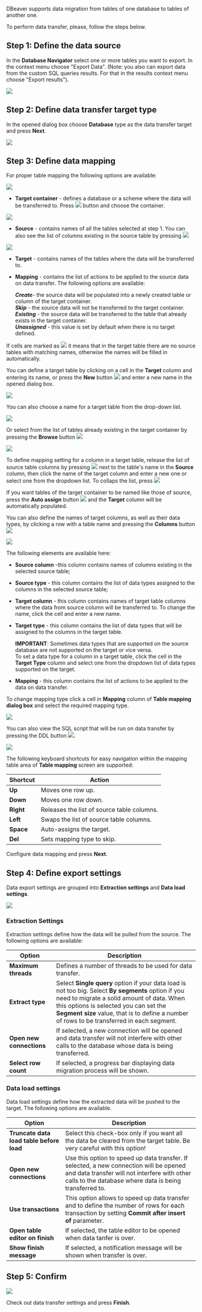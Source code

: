 DBeaver supports data migration from tables of one database to tables of another one. 

To perform data transfer, please, follow the steps below.
 
## Step 1: Define the data source

In the **Database Navigator** select one or more tables you want to export. In the context menu choose "Export Data".
(Note: you also can export data from the custom SQL queries results. For that in the results context menu choose "Export results").


![](images/dt/dt-export_menu.png)


## Step 2: Define data transfer target type 

In the opened dialog box choose **Database** type as the data transfer target and press **Next**. 


![](images/dt/dbt_step1.png)


## Step 3: Define data mapping

For proper table mapping the following options are available:


![](images/dt/dbt_step3.png)


* **Target container** - defines a database or a scheme where the data will be transferred to. Press ![](images/dt/dbt_step3_Browse_btn1.png) button and choose the container.


![](images/dt/dbt_step3_Browse_4_target_container.png)


* **Source** - contains names of all the tables selected at step 1. You can also see the list of columns existing in the source table by pressing ![](images/dt/dbt_step3_release_icon.png)


![](images/dt/dbt_step3_Table_released_button.png)


* **Target** - contains names of the tables where the data will be transferred to.  

* **Mapping** - contains the list of actions to be applied to the source data on data transfer. The following options are available: 

   **_Create_**- the source data will be populated into a newly created table or column of the target container.  
   **_Skip_** - the source data will not be transferred to the target container.  
   **_Existing_** - the source data will be transferred to the table that already exists in the target container.  
   **_Unassigned_** - this value is set by default when there is no target defined.  

If cells are marked as ![](images/dt/dbt_step3_Target_red.png) it means that in the target table there are no source tables with matching names, otherwise the names will be filled in automatically. 

You can define a target table by clicking on a cell in the **Target** column and entering its name, or press the **New** button ![](images/dt/dbt_step3_New_button.png) and enter a new name in the opened dialog box. 


![](images/dt/dbt_step3_New_button_rename_dialog.png)


You can also choose a name for a target table from the drop-down list.


![](images/dt/dbt_step3_Target_list.png)

Or select from the list of tables already existing in the target container by pressing the **Browse** button ![](images/dt/dbt_step3_Browse_btn2.png)


![](images/dt/dbt_step3_Choose_target_table.png)


To define mapping setting for a column in a target table, release the list of source table columns by pressing ![](images/dt/dbt_step3_release_icon.png) next to the table's name in the **Source** column, then click the name of the target column and enter a new one or select one from the dropdown list. To collaps the list, press ![](images/dt/dbt_step3_collaps_icon.png)

If you want tables of the target container to be named like those of source, press the **Auto assign** button ![](images/dt/dbt_step3_AutoAssign_button.png) and the **Target** column will be automatically populated.

You can also define the names of target columns, as well as their data types, by clicking a row with a table name and pressing the **Columns** button ![](images/dt/dbt_step3_Columns_btn.png) 


![](images/dt/dbt_step3_Columns_editor.png)


The following elements are available here:

* **Source column** -this column contains names of  columns existing in the selected source table;
* **Source type** - this column contains the list of data types assigned to the columns in the selected source table;
* **Target column** - this column contains names of target table columns where the data from source column will be transferred to. To change the name, click the cell and enter a new name.
* **Target type** - this column contains the list of data types that will be assigned to the columns in the target table.   

   **IMPORTANT**: Sometimes data types that are supported on the source database are not supported on the target or vice versa.   
   To set a data type for a column in a target table, click the cell in the **Target Type** column and select one from the dropdown list of data types supported on the target. 

* **Mapping** - this column contains the list of actions to be applied to the data on data transfer. 

To change mapping type click a cell in **Mapping** column of **Table mapping dialog box** and select the required mapping type. 

![](images/dt/dbt_step3_Mapping_options.png)

You can also view the SQL script that will be run on data transfer by pressing the DDL button  ![](images/dt/dbt_step3_DDL_button.png).

![](images/dt/dbt_step3_DDL_pressed.png)

The following keyboard shortcuts for easy navigation within the mapping table area of **Table mapping** screen are supported:

Shortcut|Action
----|-----
<b>Up</b>|Moves one row up.
<b>Down</b>|Moves one row down.
<b>Right</b>|Releases the list of source table columns. 
<b>Left</b>|Swaps the list of source table columns.
<b>Space</b>|Auto-assigns the target.  
<b>Del</b>|Sets mapping type to skip.

Configure data mapping and press **Next**.

## Step 4: Define export settings

Data export settings are grouped into **Extraction settings** and **Data load settings**.
 

![](images/dt/dbt_step4.png)

### Extraction Settings

Extraction settings define how the data will be pulled from the source. The following options are available:

Option|Description
----|-----
**Maximum threads**|Defines a number of threads to be used for data transfer. 
**Extract type**|Select **Single query** option if your data load is not too big. Select **By segments** option if you need to migrate a solid amount of data. When this options is selected you can set the **Segment size** value, that is to define a number of rows to be transferred in each segment.
**Open new connections**|If selected, a new connection will be opened and data transfer will not interfere with other calls to the database whose data is being transferred.
**Select row count**|If selected, a progress bar displaying data migration process will be shown.

### Data load settings

Data load settings define how the extracted data will be pushed to the target. The following options are available.

Option|Description
----|-----
**Truncate data load table before load**|Select this check-box only if you want all the data be cleared from the target table. Be very careful with this option!
**Open new connections**|Use this option to speed up data transfer. If selected, a new connection will be opened and data transfer will not interfere with other calls to the database where data is being transferred to.
**Use transactions**|This option allows to speed up data transfer and to define the number of rows for each transaction by setting **Commit after insert of** parameter. 
**Open table editor on finish**|If selected, the table editor to be opened when data tanfer is over.
**Show finish message**|If selected, a notification message will be shown when transfer is over.

## Step 5: Confirm


![](images/dt/dbt_step5_Confirm.png)

 
Check out data transfer settings and press **Finish**.
